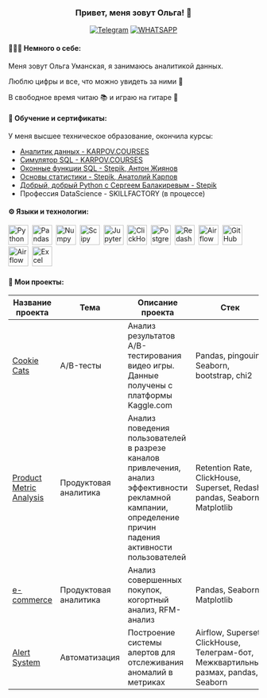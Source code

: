 ### <p align="center">Привет, меня зовут Ольга! 👋</p>

<div align="center">

  <a href="">[![Telegram](https://img.shields.io/badge/-Telegram-27A7E7?style=for-the-badge&logo=telegram)](https://t.me/OUmanskaya)</a>
  <a href="">[![WHATSAPP](https://img.shields.io/badge/-WHATSAPP-28D146?style=for-the-badge&logo=whatsapp&logoColor=FFFFFF)](https://wa.me/9215755425)</a>

</div>


#### 👩🏻‍💻 Немного о себе:
Меня зовут Ольга Уманская, я занимаюсь аналитикой данных.

Люблю цифры и все, что можно увидеть за ними 🧡

В свободное время читаю 📚 и играю на гитаре 🎸

#### 📜 Обучение и сертификаты:
У меня высшее техническое образование, окончила курсы:

* [Аналитик данных - KARPOV.COURSES](https://github.com/OlgaUman/OlgaUman/blob/master/DA_Karpov.pdf)
* [Симулятор SQL - KARPOV.COURSES](https://github.com/OlgaUman/OlgaUman/blob/master/%20SimSQL_Karpov.pdf)
* [Оконные функции SQL - Stepik, Антон Жиянов](https://github.com/OlgaUman/OlgaUman/blob/master/stepik-WSQL.pdf)
* [Основы статистики - Stepik, Анатолий Карпов](https://github.com/OlgaUman/OlgaUman/blob/master/stepik-stat1.pdf)
* [Добрый, добрый Python с Сергеем Балакиревым - Stepik](https://github.com/OlgaUman/OlgaUman/blob/master/stepik-python.pdf)
* Профессия DataScience - SKILLFACTORY (в процессе)

#### ⚙️ Языки и технологии:
<div>
  <img src="https://img.shields.io/badge/python-white?logo=python&style=for-the-badge" title="Python" alt="Python" height="40"/>&nbsp;
  <img src="https://img.shields.io/badge/pandas-white?logo=pandas&logoColor=blue&style=for-the-badge" title="Pandas" alt="Pandas" height="40"/>&nbsp;
  <img src="https://img.shields.io/badge/numpy-white?logo=numpy&logoColor=blue&style=for-the-badge" title="Numpy" alt="Numpy" height="40"/>&nbsp;
  <img src="https://img.shields.io/badge/Scipy-white?logo=Scipy&logoColor=black&style=for-the-badge" title="Scipy" alt="Scipy" height="40"/>&nbsp;
  <img src="https://img.shields.io/badge/Jupyter_notebook-white?logo=Jupyter&style=for-the-badge" title="Jupyter" alt="Jupyter" height="40"/>&nbsp;
  <img src="https://img.shields.io/badge/Clickhouse-white?logo=Clickhouse&style=for-the-badge" title="ClickHouse" alt="ClickHouse" height="40"/>&nbsp;
  <img src="https://img.shields.io/badge/PostgreSQL-white?logo=PostgreSQL&s&style=for-the-badge" title="PostgreSQL" alt="PostgreSQL" height="40"/>&nbsp;
  <img src="https://img.shields.io/badge/redash-white?logo=redash&logoColor=black&style=for-the-badge" title="Redash" alt="Redash" height="40"/>&nbsp;
  <img src="https://img.shields.io/badge/Tableau-white?logo=Tableau&s&logoColor=yellow&style=for-the-badge" title="Airflow" alt="Airflow" height="40"/>&nbsp;
  <img src="https://img.shields.io/badge/github-white?logo=github&logoColor=black&style=for-the-badge" title="GitHub" alt="GitHub" height="40"/>&nbsp;
  <img src="https://img.shields.io/badge/Airflow-white?logo=Airflow&style=for-the-badge" title="Airflow" alt="Airflow" height="40"/>&nbsp;
  <img src="https://img.shields.io/badge/excel-white?logo=Excel&logoColor=black&style=for-the-badge" title="Excel" alt="Excel" height="40"/>&nbsp;

  
  
</div>

#### 🎯 Мои проекты:

|Название проекта| Тема | Описание проекта| Стек|
|----------------|------|-----------------|-----|
|[Cookie Cats](https://github.com/OlgaUman/AB-testing-Cookie-Cats)| A/B-тесты |Анализ результатов A/B-тестирования видео игры. Данные получены с платформы Kaggle.com|Pandas, pingouin, Seaborn, bootstrap, chi2|
|[Product Metric Analysis](https://github.com/OlgaUman/Product-Metric-Analysis)| Продуктовая аналитика| Анализ поведения пользователей в разрезе каналов привлечения, анализ эффективности рекламной кампании, определение причин падения активности пользователей|Retention Rate, ClickHouse, Superset, Redash, pandas, Seaborn, Matplotlib|
|[e-commerce](https://github.com/OlgaUman/Cohort-RFM)| Продуктовая аналитика |Анализ совершенных покупок, когортный анализ, RFM-анализ|Pandas, Seaborn, Matplotlib|
| [Alert System](https://github.com/OlgaUman/Alert-System) | Автоматизация| Построение системы алертов для отслеживания аномалий в метриках | Airflow, Superset, ClickHouse, Телеграм-бот, Межквартильный размах, pandas, Seaborn
